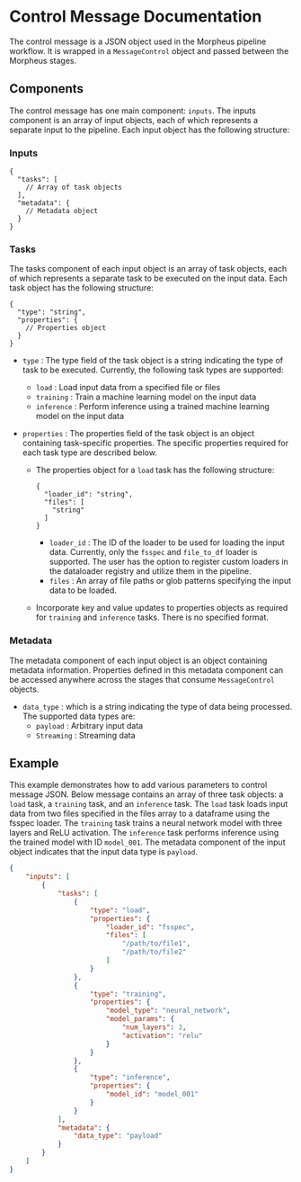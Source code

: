 <!--
SPDX-FileCopyrightText: Copyright (c) 2022-2023, NVIDIA CORPORATION & AFFILIATES. All rights reserved.
SPDX-License-Identifier: Apache-2.0

Licensed under the Apache License, Version 2.0 (the "License");
you may not use this file except in compliance with the License.
You may obtain a copy of the License at

http://www.apache.org/licenses/LICENSE-2.0

Unless required by applicable law or agreed to in writing, software
distributed under the License is distributed on an "AS IS" BASIS,
WITHOUT WARRANTIES OR CONDITIONS OF ANY KIND, either express or implied.
See the License for the specific language governing permissions and
limitations under the License.
-->

# Control Message Documentation

The control message is a JSON object used in the Morpheus pipeline workflow. It is wrapped in a `MessageControl` object and passed between the Morpheus stages.

## Components

The control message has one main component: `inputs`. The inputs component is an array of input objects, each of which represents a separate input to the pipeline. Each input object has the following structure:

### Inputs
```
{
  "tasks": [
    // Array of task objects
  ],
  "metadata": {
    // Metadata object
  }
}
```

### Tasks

The tasks component of each input object is an array of task objects, each of which represents a separate task to be executed on the input data. Each task object has the following structure:

```
{
  "type": "string",
  "properties": {
    // Properties object
  }
}
```


- `type` : The type field of the task object is a string indicating the type of task to be executed. Currently, the following task types are supported:

  - `load` : Load input data from a specified file or files
  - `training` : Train a machine learning model on the input data
  - `inference` : Perform inference using a trained machine learning model on the input data

- `properties` : The properties field of the task object is an object containing task-specific properties. The specific properties required for each task type are described below.

  - The properties object for a `load` task has the following structure:
    ```
    {
      "loader_id": "string",
      "files": [
        "string"
      ]
    }
    ```

    - `loader_id` : The ID of the loader to be used for loading the input data. Currently, only the `fsspec` and `file_to_df` loader is supported. The user has the option to register custom loaders in the dataloader registry and utilize them in the pipeline.
    - `files` : An array of file paths or glob patterns specifying the input data to be loaded.

  - Incorporate key and value updates to properties objects as required for `training` and `inference` tasks. There is no specified format.

### Metadata
The metadata component of each input object is an object containing metadata information. Properties defined in this metadata component can be accessed anywhere across the stages that consume `MessageControl` objects.

- `data_type` : which is a string indicating the type of data being processed. The supported data types are:
    - `payload` : Arbitrary input data
    - `Streaming` : Streaming data

## Example

This example demonstrates how to add various parameters to control message JSON. Below message contains an array of three task objects: a `load` task, a `training` task, and an `inference` task. The `load` task loads input data from two files specified in the files array to a dataframe using the fsspec loader. The `training` task trains a neural network model with three layers and ReLU activation. The `inference` task performs inference using the trained model with ID `model_001`. The metadata component of the input object indicates that the input data type is `payload`.

```json
{
    "inputs": [
        {
            "tasks": [
                {
                    "type": "load",
                    "properties": {
                        "loader_id": "fsspec",
                        "files": [
                            "/path/to/file1",
                            "/path/to/file2"
                        ]
                    }
                },
                {
                    "type": "training",
                    "properties": {
                        "model_type": "neural_network",
                        "model_params": {
                            "num_layers": 3,
                            "activation": "relu"
                        }
                    }
                },
                {
                    "type": "inference",
                    "properties": {
                        "model_id": "model_001"
                    }
                }
            ],
            "metadata": {
                "data_type": "payload"
            }
        }
    ]
}
```
